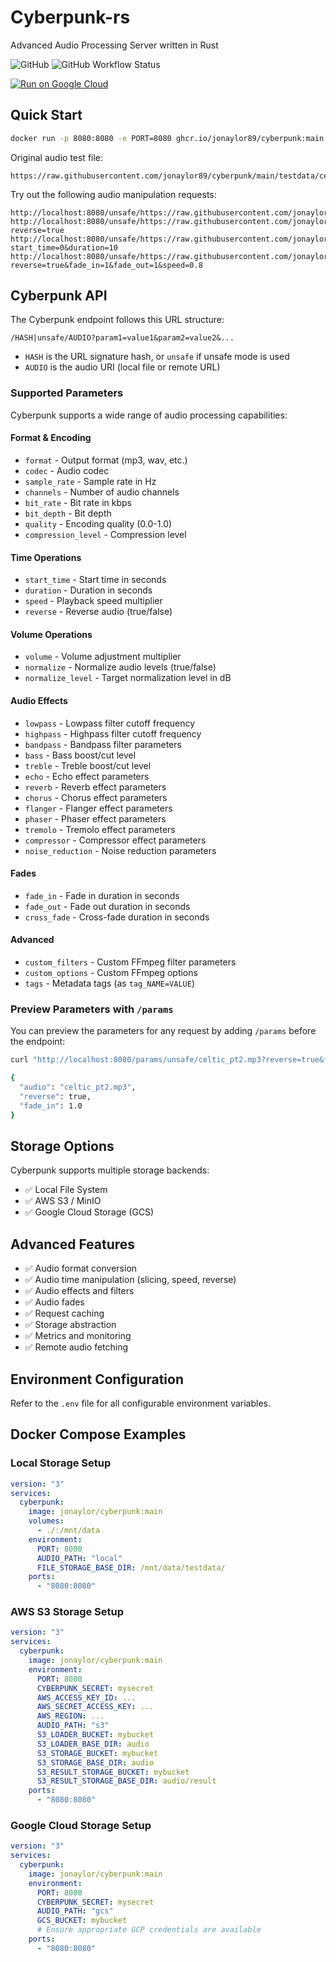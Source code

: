 # Cyberpunk-rs

Advanced Audio Processing Server written in Rust

![GitHub](https://img.shields.io/github/license/jonaylor89/cyberpunk?logo=MIT) ![GitHub Workflow Status](https://img.shields.io/github/workflow/status/jonaylor89/cyberpunk/Docker)

[![Run on Google Cloud](https://deploy.cloud.run/button.svg)](https://deploy.cloud.run?git_repo=https://github.com/jonaylor89/cyberpunk)

## Quick Start

```sh
docker run -p 8080:8080 -e PORT=8080 ghcr.io/jonaylor89/cyberpunk:main
```

Original audio test file:
```
https://raw.githubusercontent.com/jonaylor89/cyberpunk/main/testdata/celtic_pt2.mp3
```

Try out the following audio manipulation requests:
```
http://localhost:8080/unsafe/https://raw.githubusercontent.com/jonaylor89/cyberpunk/main/testdata/celtic_pt2.mp3
http://localhost:8080/unsafe/https://raw.githubusercontent.com/jonaylor89/cyberpunk/main/testdata/celtic_pt2.mp3?reverse=true
http://localhost:8080/unsafe/https://raw.githubusercontent.com/jonaylor89/cyberpunk/main/testdata/celtic_pt2.mp3?start_time=0&duration=10
http://localhost:8080/unsafe/https://raw.githubusercontent.com/jonaylor89/cyberpunk/main/testdata/celtic_pt2.mp3?reverse=true&fade_in=1&fade_out=1&speed=0.8
```

## Cyberpunk API

The Cyberpunk endpoint follows this URL structure:

```
/HASH|unsafe/AUDIO?param1=value1&param2=value2&...
```

- `HASH` is the URL signature hash, or `unsafe` if unsafe mode is used
- `AUDIO` is the audio URI (local file or remote URL)

### Supported Parameters

Cyberpunk supports a wide range of audio processing capabilities:

#### Format & Encoding
- `format` - Output format (mp3, wav, etc.)
- `codec` - Audio codec
- `sample_rate` - Sample rate in Hz
- `channels` - Number of audio channels
- `bit_rate` - Bit rate in kbps
- `bit_depth` - Bit depth
- `quality` - Encoding quality (0.0-1.0)
- `compression_level` - Compression level

#### Time Operations
- `start_time` - Start time in seconds
- `duration` - Duration in seconds
- `speed` - Playback speed multiplier
- `reverse` - Reverse audio (true/false)

#### Volume Operations
- `volume` - Volume adjustment multiplier
- `normalize` - Normalize audio levels (true/false)
- `normalize_level` - Target normalization level in dB

#### Audio Effects
- `lowpass` - Lowpass filter cutoff frequency
- `highpass` - Highpass filter cutoff frequency
- `bandpass` - Bandpass filter parameters
- `bass` - Bass boost/cut level
- `treble` - Treble boost/cut level
- `echo` - Echo effect parameters
- `reverb` - Reverb effect parameters
- `chorus` - Chorus effect parameters
- `flanger` - Flanger effect parameters
- `phaser` - Phaser effect parameters
- `tremolo` - Tremolo effect parameters
- `compressor` - Compressor effect parameters
- `noise_reduction` - Noise reduction parameters

#### Fades
- `fade_in` - Fade in duration in seconds
- `fade_out` - Fade out duration in seconds
- `cross_fade` - Cross-fade duration in seconds

#### Advanced
- `custom_filters` - Custom FFmpeg filter parameters
- `custom_options` - Custom FFmpeg options
- `tags` - Metadata tags (as `tag_NAME=VALUE`)

### Preview Parameters with `/params`

You can preview the parameters for any request by adding `/params` before the endpoint:

```sh
curl "http://localhost:8080/params/unsafe/celtic_pt2.mp3?reverse=true&fade_in=1"

{
  "audio": "celtic_pt2.mp3",
  "reverse": true,
  "fade_in": 1.0
}
```

## Storage Options

Cyberpunk supports multiple storage backends:

- ✅ Local File System
- ✅ AWS S3 / MinIO
- ✅ Google Cloud Storage (GCS)

## Advanced Features

- ✅ Audio format conversion
- ✅ Audio time manipulation (slicing, speed, reverse)
- ✅ Audio effects and filters
- ✅ Audio fades
- ✅ Request caching
- ✅ Storage abstraction
- ✅ Metrics and monitoring
- ✅ Remote audio fetching

## Environment Configuration

Refer to the `.env` file for all configurable environment variables.

## Docker Compose Examples

### Local Storage Setup

```yaml
version: "3"
services:
  cyberpunk:
    image: jonaylor/cyberpunk:main
    volumes:
      - ./:/mnt/data
    environment:
      PORT: 8080
      AUDIO_PATH: "local"
      FILE_STORAGE_BASE_DIR: /mnt/data/testdata/
    ports:
      - "8080:8080"
```

### AWS S3 Storage Setup

```yaml
version: "3"
services:
  cyberpunk:
    image: jonaylor/cyberpunk:main
    environment:
      PORT: 8080
      CYBERPUNK_SECRET: mysecret
      AWS_ACCESS_KEY_ID: ...
      AWS_SECRET_ACCESS_KEY: ...
      AWS_REGION: ...
      AUDIO_PATH: "s3"
      S3_LOADER_BUCKET: mybucket
      S3_LOADER_BASE_DIR: audio
      S3_STORAGE_BUCKET: mybucket
      S3_STORAGE_BASE_DIR: audio
      S3_RESULT_STORAGE_BUCKET: mybucket
      S3_RESULT_STORAGE_BASE_DIR: audio/result
    ports:
      - "8080:8080"
```

### Google Cloud Storage Setup

```yaml
version: "3"
services:
  cyberpunk:
    image: jonaylor/cyberpunk:main
    environment:
      PORT: 8080
      CYBERPUNK_SECRET: mysecret
      AUDIO_PATH: "gcs"
      GCS_BUCKET: mybucket
      # Ensure appropriate GCP credentials are available
    ports:
      - "8080:8080"
```
